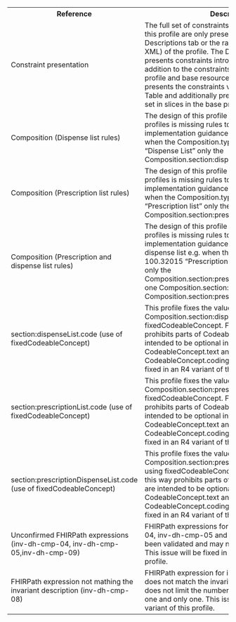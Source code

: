 <table class="list" width="100%">
<tbody>
  <tr>
    <th>Reference</th>
    <th>Description</th>
    <th>Issue No.</th>
  </tr>
  <tr>
        <td>Constraint presentation</td>
        <td>The full set of constraints (i.e. invariants) defined in this profile are only presented in the Detailed Descriptions tab or the raw representation (e.g. XML) of the profile. The Differential Table only presents constraints introduced in this profile in addition to the constraints present in the base profile and base resource. The Snapshot Table only presents the constraints visible in the Differential Table and additionally presents those constraints set in slices in the base profile.</td>
        <td>See Zulip <a href="https://chat.fhir.org/#narrow/stream/179252-IG-creation/topic/Derived.20profile.20snapshot.20missing.20upstream.20invariants">Derived profile snapshot missing upstream invariants</a> stream</td>
  </tr>
   <tr>
        <td>Composition (Dispense list rules)</td>
        <td>The design of this profile is incomplete. The profiles is missing rules to enforce the implementation guidance for a dispense list e.g. when the Composition.type is 100.32014 “Dispense List” only the Composition.section:dispenseList is allowed.</td>
        <td>n/a</td>  
  </tr>
  <tr>
        <td>Composition (Prescription list rules)</td>
        <td>The design of this profile is incomplete. The profiles is missing rules to enforce the implementation guidance for a prescription list e.g. when the Composition.type is 57828-6 “Prescription list” only the Composition.section:prescriptionList is allowed.</td>
        <td>n/a</td>  
  </tr>
  <tr>
        <td>Composition (Prescription and dispense list rules)</td>
        <td>The design of this profile is incomplete. The profiles is missing rules to enforce the implementation guidance for a prescription and dispense list e.g. when the Composition.type is 100.32015 “Prescription and Dispense List” either only the Composition.section:prescriptionDispenseList, or one Composition.section:dispenseList and one Composition.section:prescriptionList is allowed.</td>
        <td>n/a</td>  
  </tr>
  <tr>
        <td>section:dispenseList.code (use of fixedCodeableConcept)</td>
        <td>This profile fixes the value on Composition.section:dispenseList.code using fixedCodeableConcept. Fixing the value in this way prohibits parts of CodeableConcept that are intended to be optional including CodeableConcept.text and CodeableConcept.coding.display. This issue will be fixed in an R4 variant of this profile.</td>
        <td>See <a href="https://github.com/AuDigitalHealth/ci-fhir-stu3/issues/48">ci-fhir-stu3/issues/48</a></td>
  </tr>
   <tr>
        <td>section:prescriptionList.code (use of fixedCodeableConcept)</td>
        <td>This profile fixes the value on Composition.section:prescriptionList.code using fixedCodeableConcept. Fixing the value in this way prohibits parts of CodeableConcept that are intended to be optional including CodeableConcept.text and CodeableConcept.coding.display. This issue will be fixed in an R4 variant of this profile.</td>
        <td>See <a href="https://github.com/AuDigitalHealth/ci-fhir-stu3/issues/48">ci-fhir-stu3/issues/48</a></td>
  </tr>
   <tr>
        <td>section:prescriptionDispenseList.code (use of fixedCodeableConcept)</td>
        <td>This profile fixes the value on Composition.section:prescriptionDispenseList.code using fixedCodeableConcept. Fixing the value in this way prohibits parts of CodeableConcept that are intended to be optional including CodeableConcept.text and CodeableConcept.coding.display. This issue will be fixed in an R4 variant of this profile.</td>
        <td>See <a href="https://github.com/AuDigitalHealth/ci-fhir-stu3/issues/48">ci-fhir-stu3/issues/48</a></td>
  </tr>
  <tr>
        <td>Unconfirmed FHIRPath expressions (inv-dh-cmp-04, inv-dh-cmp-05,inv-dh-cmp-09)</td>
        <td>FHIRPath expressions for invariants inv-dh-cmp-04, inv-dh-cmp-05 and inv-dh-cmp-09 have not been validated and may not function as intented. This issue will be fixed in an R4 variant of this profile. </td>
        <td>n/a</td>
  </tr>
  <tr>
        <td>FHIRPath expression not mathing the invariant description (inv-dh-cmp-08)</td>
        <td>FHIRPath expression for invariant inv-dh-cmp-08 does not match the invariant description in that it does not limit the number of entries of type list to one and only one. This issue will be fixed in an R4 variant of this profile. </td>
        <td>n/a</td>
  </tr>
  </tbody>
</table>
